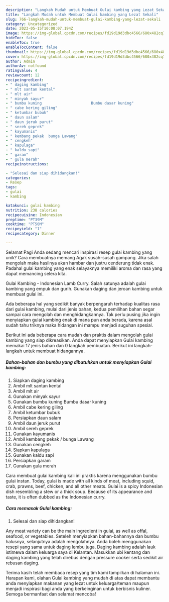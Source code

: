 ```yaml
---
description: "Langkah Mudah untuk Membuat Gulai kambing yang Lezat Sekali"
title: "Langkah Mudah untuk Membuat Gulai kambing yang Lezat Sekali"
slug: 766-langkah-mudah-untuk-membuat-gulai-kambing-yang-lezat-sekali
category: Uncategorized
date: 2023-05-15T10:08:07.194Z
image: https://img-global.cpcdn.com/recipes/fd19d19d3dbc4566/680x482cq70/gulai-kambing-foto-resep-utama.jpg
hideToc: false
enableToc: true
enableTocContent: false
thumbnail: https://img-global.cpcdn.com/recipes/fd19d19d3dbc4566/680x482cq70/gulai-kambing-foto-resep-utama.jpg
cover: https://img-global.cpcdn.com/recipes/fd19d19d3dbc4566/680x482cq70/gulai-kambing-foto-resep-utama.jpg
author: Admin
authorAv: notfound
ratingvalue: 4
reviewcount: 12
recipeingredient:
- " daging kambing"
- " mlt santan kental"
- " mlt air"
- " minyak sayur"
- " bumbu kuning                      Bumbu dasar kuning"
- " cabe kering giling"
- " ketumbar bubuk"
- " daun salam"
- " daun jeruk purut"
- " sereh geprek"
- " kayumanis"
- " kembang pekak  bunga Lawang"
- " cengkeh"
- " kapulaga"
- " kaldu sapi"
- " garam"
- " gula merah"
recipeinstructions:

- "Selesai dan siap dihidangkan!"
categories:
- Resep
tags:
- gulai
- kambing

katakunci: gulai kambing 
nutrition: 238 calories
recipecuisine: Indonesian
preptime: "PT39M"
cooktime: "PT50M"
recipeyield: "1"
recipecategory: Dinner

---
```



Selamat Pagi Anda sedang mencari inspirasi resep gulai kambing yang unik? Cara membuatnya memang Agak susah-susah gampang. Jika salah mengolah maka hasilnya akan hambar dan justru cenderung tidak enak. Padahal gulai kambing yang enak selayaknya memiliki aroma dan rasa yang dapat memancing selera kita.


Gulai Kambing - Indonesian Lamb Curry. Salah satunya adalah gulai kambing yang empuk dan gurih. Gunakan daging dan jeroan kambing untuk membuat gulai ini.

Ada beberapa hal yang sedikit banyak berpengaruh terhadap kualitas rasa dari gulai kambing, mulai dari jenis bahan, kedua pemilihan bahan segar sampai cara mengolah dan menghidangkannya. Tak perlu pusing jika ingin menyiapkan gulai kambing enak di mana pun anda berada, karena asal sudah tahu triknya maka hidangan ini mampu menjadi suguhan spesial.


Berikut ini ada beberapa cara mudah dan praktis dalam mengolah gulai kambing yang siap dikreasikan. Anda dapat menyiapkan Gulai kambing memakai 17 jenis bahan dan 0 langkah pembuatan. Berikut ini langkah-langkah untuk membuat hidangannya.

<!--inarticleads1-->

##### Bahan-bahan dan bumbu yang dibutuhkan untuk menyiapkan Gulai kambing:

1. Siapkan  daging kambing
1. Ambil  mlt santan kental
1. Ambil  mlt air
1. Gunakan  minyak sayur
1. Gunakan  bumbu kuning                      Bumbu dasar kuning
1. Ambil  cabe kering giling
1. Ambil  ketumbar bubuk
1. Persiapkan  daun salam
1. Ambil  daun jeruk purut
1. Ambil  sereh geprek
1. Gunakan  kayumanis
1. Ambil  kembang pekak / bunga Lawang
1. Gunakan  cengkeh
1. Siapkan  kapulaga
1. Gunakan  kaldu sapi
1. Persiapkan  garam
1. Gunakan  gula merah


Cara membuat gulai kambing kali ini praktis karena menggunakan bumbu gulai instan. Today, gulai is made with all kinds of meat, including squid, crab, prawns, beef, chicken, and all other meats. Gulai is a spicy Indonesian dish resembling a stew or a thick soup. Because of its appearance and taste, it is often dubbed as the Indonesian curry. 

<!--inarticleads2-->

##### Cara memasak Gulai kambing:


1. Selesai dan siap dihidangkan!

Any meat variety can be the main ingredient in gulai, as well as offal, seafood, or vegetables. Seteleh menyiapkan bahan-bahannya dan bumbu halusnya, selanjutnya adalah mengolahnya. Anda boleh menggunakan resepi yang sama untuk daging lembu juga. Daging kambing adalah lauk istimewa dalam keluarga saya di Kelantan. Masukkan ubi kentang dan daging kambing yang telah direbus dengan pressure cooker serta sedikit air rebusan daging. 

Terima kasih telah membaca resep yang tim kami tampilkan di halaman ini. Harapan kami, olahan Gulai kambing yang mudah di atas dapat membantu anda menyiapkan makanan yang lezat untuk keluarga/teman maupun menjadi inspirasi bagi anda yang berkeinginan untuk berbisnis kuliner. Semoga bermanfaat dan selamat mencoba!
